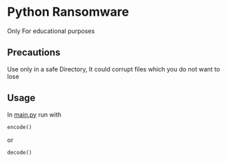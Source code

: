 # Python Ransomware

Only For educational purposes

## Precautions
Use only in a safe Directory, It could corrupt files which you do not want to lose

## Usage
In [main.py]() run with

```python
encode()
```
or 
```
decode()
```
